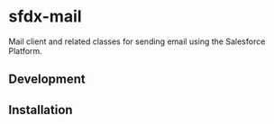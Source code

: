 # sfdx-mail
Mail client and related classes for sending email using the Salesforce Platform.

## Development

## Installation

